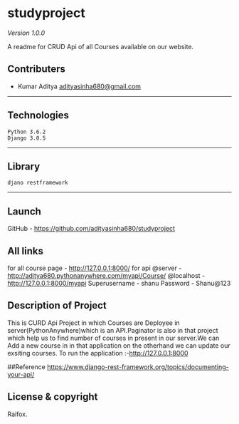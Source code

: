 # studyproject
*Version 1.0.0*

A readme for CRUD Api of all Courses available on our website.

## Contributers 

- Kumar Aditya  <adityasinha680@gmail.com> 

---

## Technologies

	Python 3.6.2
	Django 3.0.5
	
---
## Library

	djano restframework
  
---
## Launch

 GitHub - https://github.com/adityasinha680/studyproject
 
## All links

for all course page - http://127.0.0.1:8000/
for api @server - http://aditya680.pythonanywhere.com/myapi/Course/ 
@localhost -http://127.0.0.1:8000/myapi
Superusername - shanu
Password - Shanu@123

 
## Description of Project

This is CURD Api Project in which Courses are Deployee in server(PythonAnywhere)which is an API.Paginator is also in that project which help us to find number of courses in present in our server.We can Add a new course in in that application on the otherhand we can update our exsiting courses.
To run the application :-http://127.0.0.1:8000



##Reference 
https://www.django-rest-framework.org/topics/documenting-your-api/

## License & copyright

Raifox.
